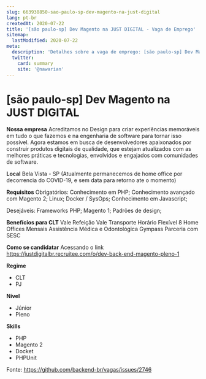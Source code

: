 ```yaml
---
slug: 663938850-sao-paulo-sp-dev-magento-na-just-digital
lang: pt-br
createdAt: 2020-07-22
title: '[são paulo-sp] Dev Magento na JUST DIGITAL - Vaga de Emprego'
sitemap:
  lastModified: 2020-07-22
meta:
  description: 'Detalhes sobre a vaga de emprego: [são paulo-sp] Dev Magento na JUST DIGITAL'
  twitter:
    card: summary
    site: '@nawarian'
---
```


# [são paulo-sp] Dev Magento na JUST DIGITAL

**Nossa empresa**
Acreditamos no Design para criar experiências memoráveis em tudo o que fazemos e na engenharia de software para tornar isso possível.
Agora estamos em busca de desenvolvedores apaixonados por construir produtos digitais de qualidade, que estejam atualizados com as melhores práticas e tecnologias, envolvidos e engajados com comunidades de software.

**Local**
Bela Vista - SP (Atualmente permanecemos de home office por decorrencia do COVID-19, e sem data para retorno ate o momento)

**Requisitos**
Obrigatórios:
Conhecimento em PHP;
Conhecimento avançado com Magento 2;
Linux;
Docker / SysOps;
Conhecimento em Javascript;

Desejáveis:
Frameworks PHP;
Magento 1;
Padrões de design;

**Benefícios para CLT**
Vale Refeição
Vale Transporte
Horário Flexível
8 Home Offices Mensais
Assistência Médica e Odontológica
Gympass
Parceria com SESC

**Como se candidatar**
Acessando o link https://justdigitalbr.recruitee.com/o/dev-back-end-magento-pleno-1

**Regime**
- CLT
- PJ

**Nível**
- Júnior
- Pleno

**Skills**
- PHP
- Magento 2
- Docket
- PHPUnit

Fonte: https://github.com/backend-br/vagas/issues/2746